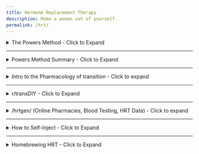 ```yaml
---
title: Hormone Replacement Therapy
description: Make a woman out of yourself.
permalink: /hrt/
---
```


<details>
  <summary>The Powers Method - Click to Expand</summary>
  <br>
  
   Dr. Powers seems to know his stuff, and lots of people report excellent results using his hormone regimen.
   
   He hates Spironolactone, and gives a good reason why. (46:52 in the lecture)
   
   Please watch the entire lecture if you have time, its very informative. If you skip through you will miss useful info.
   
   If you **must** skip ahead, **30:33 - 1:02:00** is where MtF information comes up.
    
   His Lecture Slides: [download link.](https://powersfamilymedicine.com/s/Healthcare-of-the-Transgender-Patient-V60.pptx)
   
   His Lecture Video: [https://www.youtube.com/watch?v=fefu33e8O-0](https://www.youtube.com/watch?v=fefu33e8O-0)
    
     
</details>

---

<details>
  <summary>Powers Method Summary - Click to Expand</summary>
  <br>
  Listen to the lecture first!
   
  It is better to know as much as possible about what is happening with your body during transition.
  However, if you're short on time, an anon made this image to summarize the lecture.
  
  ![summary](https://raw.githubusercontent.com/Estrogen-Rocks/estrogen-rocks.github.io/master/assets/powers-summary.png)

</details>

---



<details>
  <summary>Intro to the Pharmacology of transition - Click to expand</summary>
  <br>
  
  [https://male-to-female.org/en/mtf_pharmacology](https://male-to-female.org/en/mtf_pharmacology)
  
  (The latest version can be found here: [https://n2t.net/ark:21206/10003](https://n2t.net/ark:21206/10003))
  
  
  This website has an analysis of HRT, its effects, and lists various studies that explore hormone therapy.
  There are also a few articles about cosmetic surgery, miscellaneous scientific information, 
  and a few papers and essays on self surgery (both cosmetic and gender-affirming). 
  Essentially, this is a website for the academic transgirl.
  
  [https://male-to-female.org/en/index](https://male-to-female.org/en/index) (Permalink: [https://n2t.net/ark:21206/10029](https://n2t.net/ark:21206/10029))
  
  
  If the philosophy of your transition interests you, the site also provides an analysis.
  
  [https://male-to-female.org/en/philosophy](https://male-to-female.org/en/philosophy) (Permalink: [https://n2t.net/ark:21206/10002](https://n2t.net/ark:21206/10002))
  
  **There is a spanish version of the site!**
  
  [https://male-to-female.org/es](https://male-to-female.org/es)
</details>

---

<details>
   <summary>r/transDIY - Click to Expand</summary>
   <br>
   Lots of information in a moderated space.
   
   **Please read the wiki first.**
   
   [https://www.reddit.com/r/TransDIY/wiki/index](https://www.reddit.com/r/TransDIY/wiki/index)
   
    
</details>

---

<details>
  <summary>/hrtgen/ (Online Pharmacies, Blood Testing, HRT Data) - Click to expand</summary>
  <br>
  
If you would prefer to be less than PC, there is a general thread on /lgbt/ where most questions are asked and answered involving hrt, medication, and the like.

The latest thread can be searched here: [https://4channel.org/lgbt/hrtgen](https://4channel.org/lgbt/hrtgen)
 
---

Please take the survey and help us determine the best medications, 
dosages, and treatment regime to get the results we want.

[Survey](https://1drv.ms/xs/s!AudRJceTA5C9c2G5lCV2Avq0kQ0)

[Survey data](https://1drv.ms/x/s!AudRJceTA5C9cyIWo6_X14AvHyM)

[HRTGen Data Analysis](https://1drv.ms/f/s!AudRJceTA5C9gRLLWnbpdzlIxe4r)

[HRT Info Sheets](https://1drv.ms/f/s!AudRJceTA5C9gQnyM7wxZcBGWRzW)

[Pill ID](https://www.drugs.com/imprints.php) 

[DrugBank](https://www.drugbank.ca/) 

[Basic HRT](https://apps.carleton.edu/campus/gsc/assets/hormones_MTF.pdf)
 
[HRT ranges](http://www.hemingways.org/GIDinfo/hrt_ref.htm)

[Powers Method](https://powersfamilymedicine.com/s/Healthcare-of-the-Transgender-Patient-V60.pptx)

[Endocrine Society Guidelines](https://academic.oup.com/jcem/article/102/11/3869/4157558)

[Callen-Lorde Guidelines (with flutamide)](http://callen-lorde.org/graphics/2018/05/Callen-Lorde-TGNC-Hormone-Therapy-Protocols-2018.pdf)

[Transline Guidelines (with bicalutamide)](https://transline.zendesk.com/hc/en-us/article_attachments/360041993173/TransLine_HRT_Guidelines_FINAL.pdf)

[WPATH SOC](https://www.wpath.org/publications/soc)

[TransDIY](https://www.reddit.com/r/transDIY)

[Blood tests (US)](https://www.privatemdlabs.com/)

[Blood tests (UK, Ireland)](https://www.medichecks.com/)

[Blood tests (Canada Only)](https://bloodtestscanada.com/)

[Blood tests (Sweden)](https://werlabs.se/)

[Blood tests by mail](https://www.letsgetchecked.com/) - DIY capillary blood samples. Expensive.

[Lab test guide](https://www.healthcare.uiowa.edu/path_handbook/index.html) 

[FtM HRT](http://www.ftmguide.org/ttypes.html)

[/HRTGen/ Archives](https://1drv.ms/w/s!AudRJceTA5C9fiPMDzSLX7xF9MI)

---

### Online pharmacy list:

[http://inhousepharmacy.vu](http://inhousepharmacy.vu) has been popular in the US.

[http://eu-aibolit.com](http://eu-aibolit.com) is a reliable site that ships to a lot of places. Good for EU anons. They list shipping rates for the UK, Canada, and US among others so I guess they ship there. [http://eu-aibolit.com/content/15-usloviya-dostavki](http://eu-aibolit.com/content/15-usloviya-dostavki)

[https://aphrodites.shop](https://aphrodites.shop) reportedly ships to Canada. You need to email the site operator to order. In the EU shipping times of two weeks have been reported. Email contact@aphrodites.shop to order.

[http://unitedpharmacies-uk.md](http://unitedpharmacies-uk.md) seems to work for the UK.

There's also [unitedpharmacies.md](unitedpharmacies.md) (US-centric) and [unitedpharmacies.nl](unitedpharmacies.nl) (Netherlands-centric)

[alldaychemist.com](alldaychemist.com) is another.

[http://lena.kiev.ua/ev/](http://lena.kiev.ua/ev/) has become popular for injections.

[https://sshifter.puzl.com/](https://sshifter.puzl.com/) Turkey to Worldwide, popular.

[https://www.buyonlineventolin.io](https://www.buyonlineventolin.io) Turkey to Worldwide.

### Less reliable/untested/poorly tested sites:

[https://inhome-health.com/](https://inhome-health.com/) seems iffy so consider them a last resort. Messed up orders have been reported. They are said to ship to Canada.

[https://amazon4health.com/](https://amazon4health.com/) - expensive, no bica.

[https://trans.chat/s/](https://trans.chat/s/) for more detailed product lists.
</details>

---

<details>
  <summary>How to Self-Inject - Click to Expand</summary>
  <br>
  
  Your physician will probably already have guidelines and instructions for you, but sometimes your doctor is sucky.
  
  
  ### FDA Approved guide for using syringes, sharps, and needles:
  
  [Safely using Sharps.](https://www.fda.gov/medical-devices/consumer-products/safely-using-sharps-needles-and-syringes-home-work-and-travel)
  
  The FDA link also has a few PDF's at the bottom which link to more info as to how to dispose of sharps and sharp containers. 
  
  [Handling and disposing of Sharps](https://ehs.unl.edu/sop/s-bio-sharps-handling_disposing.pdf)
  
  ### Self Injections: 
  
  #### Specifically for hormones:
  [https://www.harlemunited.org/wp-content/uploads/2020/05/Hormone-Self-Injection-Instructions.pdf](https://www.harlemunited.org/wp-content/uploads/2020/05/Hormone-Self-Injection-Instructions.pdf)
  
  #### General-Use
  [https://www.walgreens.com/images/adaptive/pharmacy/specialty-pharmacy/SP14267-Injection_PatEd_sprd.pdf](  https://www.walgreens.com/images/adaptive/pharmacy/specialty-pharmacy/SP14267-Injection_PatEd_sprd.pdf)
</details>

---

<details>
  <summary>Homebrewing HRT - Click to Expand</summary>
   <br>
   
   # Disclaimer - We do not endorse this information. 
   ## This site is NOT responsible in any way, shape, or form for any and all results if you chose to follow this advice. However, we understand that desperate times may call for desperate measures, so these links will remain here. 
  
   [HRT Homebrewing by nerotard.](https://gist.github.com/nerotard/f9fb97d0bbb135f56d73c521b5bb2b2b#file-hrt-homebrewing-by-nerotard-gc)
   
   This guide seems to have been adapted from r/steroids. If you must do this, then do your research and read their wiki. Most of the information is for bodybuilders bulking up, but the information is still relevant.
   
   [https://www.reddit.com/r/steroids/wiki/index](https://www.reddit.com/r/steroids/wiki/index)
   
</details>




